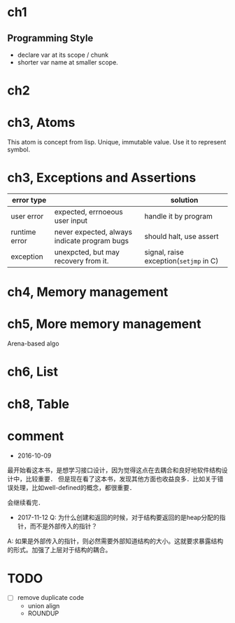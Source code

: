 # ch1
## Programming Style

- declare var at its scope / chunk
- shorter var name at smaller scope.

# ch2

# ch3, Atoms

This atom is concept from lisp. Unique, immutable value. Use it to represent symbol.

# ch3, Exceptions and Assertions

| error type    |                                              | solution                |
|---------------|----------------------------------------------|-------------------------|
| user error    | expected, errnoeous user input               | handle it by program    |
| runtime error | never expected, always indicate program bugs | should halt, use assert |
| exception     | unexpcted, but may recovery from it.         | signal, raise exception(`setjmp` in C) |

# ch4, Memory management

# ch5, More memory management

Arena-based algo

# ch6, List

# ch8, Table

# comment

- 2016-10-09

最开始看这本书，是想学习接口设计，因为觉得这点在去耦合和良好地软件结构设计中，比较重要．
但是现在看了这本书，发现其他方面也收益良多．比如关于错误处理，比如well-defined的概念，都很重要．

会继续看完．

- 2017-11-12
Q: 为什么创建和返回的时候，对于结构要返回的是heap分配的指针，而不是外部传入的指针？

A: 如果是外部传入的指针，则必然需要外部知道结构的大小。这就要求暴露结构的形式。加强了上层对于结构的耦合。

# TODO

- [ ] remove duplicate code
    - union align
    - ROUNDUP

